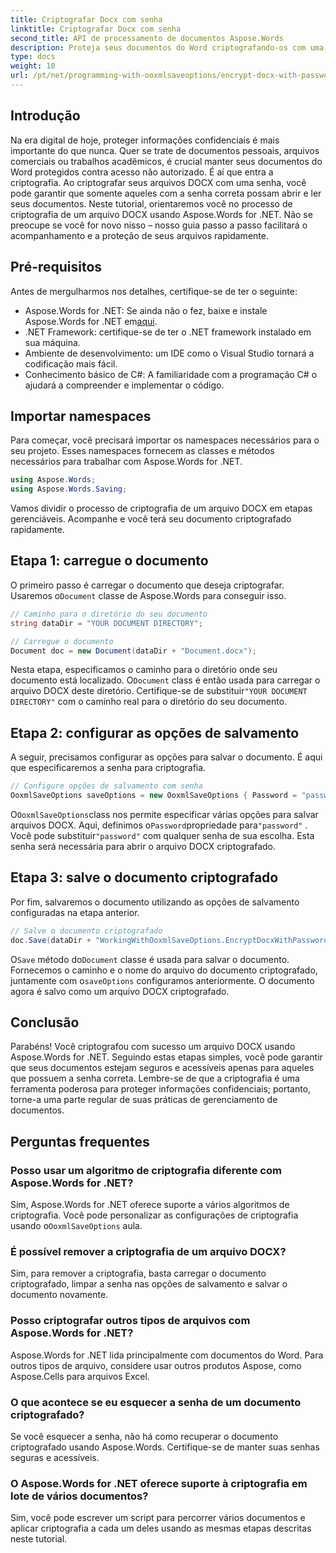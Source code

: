 ```yaml
---
title: Criptografar Docx com senha
linktitle: Criptografar Docx com senha
second_title: API de processamento de documentos Aspose.Words
description: Proteja seus documentos do Word criptografando-os com uma senha usando Aspose.Words for .NET. Siga nosso guia passo a passo para proteger suas informações confidenciais.
type: docs
weight: 10
url: /pt/net/programming-with-ooxmlsaveoptions/encrypt-docx-with-password/
---
```

## Introdução

Na era digital de hoje, proteger informações confidenciais é mais importante do que nunca. Quer se trate de documentos pessoais, arquivos comerciais ou trabalhos acadêmicos, é crucial manter seus documentos do Word protegidos contra acesso não autorizado. É aí que entra a criptografia. Ao criptografar seus arquivos DOCX com uma senha, você pode garantir que somente aqueles com a senha correta possam abrir e ler seus documentos. Neste tutorial, orientaremos você no processo de criptografia de um arquivo DOCX usando Aspose.Words for .NET. Não se preocupe se você for novo nisso – nosso guia passo a passo facilitará o acompanhamento e a proteção de seus arquivos rapidamente.

## Pré-requisitos

Antes de mergulharmos nos detalhes, certifique-se de ter o seguinte:

-  Aspose.Words for .NET: Se ainda não o fez, baixe e instale Aspose.Words for .NET em[aqui](https://releases.aspose.com/words/net/).
- .NET Framework: certifique-se de ter o .NET framework instalado em sua máquina.
- Ambiente de desenvolvimento: um IDE como o Visual Studio tornará a codificação mais fácil.
- Conhecimento básico de C#: A familiaridade com a programação C# o ajudará a compreender e implementar o código.

## Importar namespaces

Para começar, você precisará importar os namespaces necessários para o seu projeto. Esses namespaces fornecem as classes e métodos necessários para trabalhar com Aspose.Words for .NET.

```csharp
using Aspose.Words;
using Aspose.Words.Saving;
```

Vamos dividir o processo de criptografia de um arquivo DOCX em etapas gerenciáveis. Acompanhe e você terá seu documento criptografado rapidamente.

## Etapa 1: carregue o documento

 O primeiro passo é carregar o documento que deseja criptografar. Usaremos o`Document` classe de Aspose.Words para conseguir isso.

```csharp
// Caminho para o diretório do seu documento
string dataDir = "YOUR DOCUMENT DIRECTORY";  

// Carregue o documento
Document doc = new Document(dataDir + "Document.docx");
```

 Nesta etapa, especificamos o caminho para o diretório onde seu documento está localizado. O`Document` class é então usada para carregar o arquivo DOCX deste diretório. Certifique-se de substituir`"YOUR DOCUMENT DIRECTORY"` com o caminho real para o diretório do seu documento.

## Etapa 2: configurar as opções de salvamento

A seguir, precisamos configurar as opções para salvar o documento. É aqui que especificaremos a senha para criptografia.

```csharp
// Configure opções de salvamento com senha
OoxmlSaveOptions saveOptions = new OoxmlSaveOptions { Password = "password" };
```

 O`OoxmlSaveOptions`class nos permite especificar várias opções para salvar arquivos DOCX. Aqui, definimos o`Password`propriedade para`"password"` . Você pode substituir`"password"` com qualquer senha de sua escolha. Esta senha será necessária para abrir o arquivo DOCX criptografado.

## Etapa 3: salve o documento criptografado

Por fim, salvaremos o documento utilizando as opções de salvamento configuradas na etapa anterior.

```csharp
// Salve o documento criptografado
doc.Save(dataDir + "WorkingWithOoxmlSaveOptions.EncryptDocxWithPassword.docx", saveOptions);
```

 O`Save` método do`Document` classe é usada para salvar o documento. Fornecemos o caminho e o nome do arquivo do documento criptografado, juntamente com o`saveOptions` configuramos anteriormente. O documento agora é salvo como um arquivo DOCX criptografado.

## Conclusão

Parabéns! Você criptografou com sucesso um arquivo DOCX usando Aspose.Words for .NET. Seguindo estas etapas simples, você pode garantir que seus documentos estejam seguros e acessíveis apenas para aqueles que possuem a senha correta. Lembre-se de que a criptografia é uma ferramenta poderosa para proteger informações confidenciais; portanto, torne-a uma parte regular de suas práticas de gerenciamento de documentos.

## Perguntas frequentes

### Posso usar um algoritmo de criptografia diferente com Aspose.Words for .NET?

Sim, Aspose.Words for .NET oferece suporte a vários algoritmos de criptografia. Você pode personalizar as configurações de criptografia usando o`OoxmlSaveOptions` aula.

### É possível remover a criptografia de um arquivo DOCX?

Sim, para remover a criptografia, basta carregar o documento criptografado, limpar a senha nas opções de salvamento e salvar o documento novamente.

### Posso criptografar outros tipos de arquivos com Aspose.Words for .NET?

Aspose.Words for .NET lida principalmente com documentos do Word. Para outros tipos de arquivo, considere usar outros produtos Aspose, como Aspose.Cells para arquivos Excel.

### O que acontece se eu esquecer a senha de um documento criptografado?

Se você esquecer a senha, não há como recuperar o documento criptografado usando Aspose.Words. Certifique-se de manter suas senhas seguras e acessíveis.

### O Aspose.Words for .NET oferece suporte à criptografia em lote de vários documentos?

Sim, você pode escrever um script para percorrer vários documentos e aplicar criptografia a cada um deles usando as mesmas etapas descritas neste tutorial.
